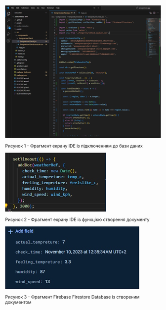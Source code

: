 ![ConstructDB1](https://github.com/oleksandrblazhko/ai-215-korchakovskij/blob/with-laboratory-work-9/3-%20SoftwareConstruction/2-IDE/ConstructDB1.jpg)

<div>
    <p>Рисунок 1 - Фрагмент екрану IDE із підключенням до бази даних</p>
</div>

![ConstructDB2](https://github.com/oleksandrblazhko/ai-215-korchakovskij/blob/with-laboratory-work-9/3-%20SoftwareConstruction/2-IDE/ConstructDB2.jpg)

<div>
    <p>Рисунок 2 - Фрагмент екрану IDE із функцією створення документу</p>
</div>

![ConstructDB3](https://github.com/oleksandrblazhko/ai-215-korchakovskij/blob/with-laboratory-work-9/3-%20SoftwareConstruction/2-IDE/ConstructDB3.jpg)

<div>
    <p>Рисунок 3 - Фрагмент Firebase Firestore Database із створеним документом</p>
</div>
